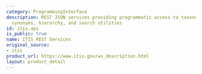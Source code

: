 ```yaml
---
category: ProgrammingInterface
description: REST JSON services providing programmatic access to taxonomic records,
  synonyms, hierarchy, and search utilities
id: itis.api
is_public: true
name: ITIS REST Services
original_source:
- itis
product_url: https://www.itis.gov/ws_description.html
layout: product_detail
---
```

